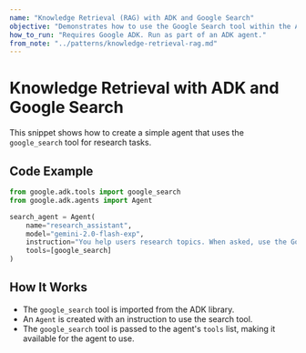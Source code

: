 ```yaml
---
name: "Knowledge Retrieval (RAG) with ADK and Google Search"
objective: "Demonstrates how to use the Google Search tool within the ADK framework for knowledge retrieval."
how_to_run: "Requires Google ADK. Run as part of an ADK agent."
from_note: "../patterns/knowledge-retrieval-rag.md"
---
```


# Knowledge Retrieval with ADK and Google Search

This snippet shows how to create a simple agent that uses the `google_search` tool for research tasks.

## Code Example

```python
from google.adk.tools import google_search
from google.adk.agents import Agent

search_agent = Agent(
    name="research_assistant",
    model="gemini-2.0-flash-exp",
    instruction="You help users research topics. When asked, use the Google Search tool",
    tools=[google_search]
)
```

## How It Works

- The `google_search` tool is imported from the ADK library.
- An `Agent` is created with an instruction to use the search tool.
- The `google_search` tool is passed to the agent's `tools` list, making it available for the agent to use.
